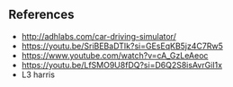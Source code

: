 ## References
- http://adhlabs.com/car-driving-simulator/
- https://youtu.be/SriBEBaDTIk?si=GEsEqKB5jz4C7Rw5
- https://www.youtube.com/watch?v=cA_GzLeAeoc
- https://youtu.be/LfSMO9U8fDQ?si=D6Q2S8isAvrGiI1x
- L3 harris
